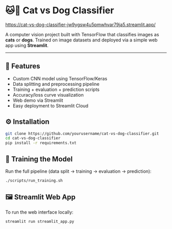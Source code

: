 # 🐱🐶 Cat vs Dog Classifier 
https://cat-vs-dog-classifier-jw9ygsw4u5pmwhvar79ja5.streamlit.app/

A computer vision project built with TensorFlow that classifies images as **cats** or **dogs**. Trained on image datasets and deployed via a simple web app using **Streamlit**.

---

## 🚀 Features

- Custom CNN model using TensorFlow/Keras
- Data splitting and preprocessing pipeline
- Training + evaluation + prediction scripts
- Accuracy/loss curve visualization
- Web demo via Streamlit
- Easy deployment to Streamlit Cloud

## ⚙️ Installation
   ```bash
   git clone https://github.com/yourusername/cat-vs-dog-classifier.git
   cd cat-vs-dog-classifier
   pip install -r requirements.txt
   ```
## 🧠 Training the Model
Run the full pipeline (data split → training → evaluation → prediction):
  ```bash
  ./scripts/run_training.sh
  ```
## 🖼️ Streamlit Web App
To run the web interface locally:
  ```bash
  streamlit run streamlit_app.py
  ```
